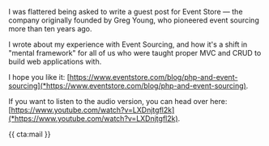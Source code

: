 I was flattered being asked to write a guest post for Event Store — the company originally founded by Greg Young, who pioneered event sourcing more than ten years ago. 

I wrote about my experience with Event Sourcing, and how it's a shift in "mental framework" for all of us who were taught proper MVC and CRUD to build web applications with. 

I hope you like it: [https://www.eventstore.com/blog/php-and-event-sourcing](*https://www.eventstore.com/blog/php-and-event-sourcing). 

If you want to listen to the audio version, you can head over here: [https://www.youtube.com/watch?v=LXDnjtgfl2k](*https://www.youtube.com/watch?v=LXDnjtgfl2k).

{{ cta:mail }}
